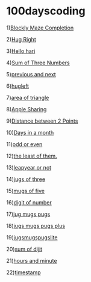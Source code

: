 # 100dayscoding

1)[Blockly Maze Completion](1.1.md)



2)[Hug Right](1.2.md)

3)[Hello hari](1.3.md)

4)[Sum of Three Numbers](1.4.md)


5)[previous and next](1.6.md)


6)[hugleft ](1.7.md)

7)[area of triangle](1.5.md)


8)[Apple Sharing](1.8.md)

9)[Distance between 2 Points](2.5.md)

10)[Days in a month](3.9.md)

11)[odd or even](3.1.md)

12)[the least of them.](3.8.md)

13)[leapyear or not](3.j.md)

14)[jugs of three](3.P.md)

15)[mugs of five](3.Q.md)

16)[digit of number](5.D.md)

17)[jug mugs pugs](3.R.md)

18)[jugs mugs pugs plus](3.U.md)

19)[jugsmugspugslite](3.S.md)

20)[sum of dijit](sum.md)

21)[hours and minute](1.9.md)

22)[timestamp](2.3.md)

